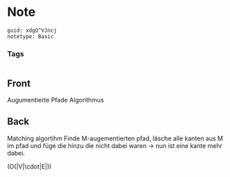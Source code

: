 # Note
```
guid: xdgO^VJncj
notetype: Basic
```

### Tags
```
```

## Front
Augumentierte Pfade Algorithmus

## Back
Matching algortihm
Finde M-augementierten pfad,
läsche alle kanten aus M im pfad und füge die hinzu die nicht dabei waren -> nun ist eine kante mehr dabei.

\(O(|V|\cdot|E|)\)
